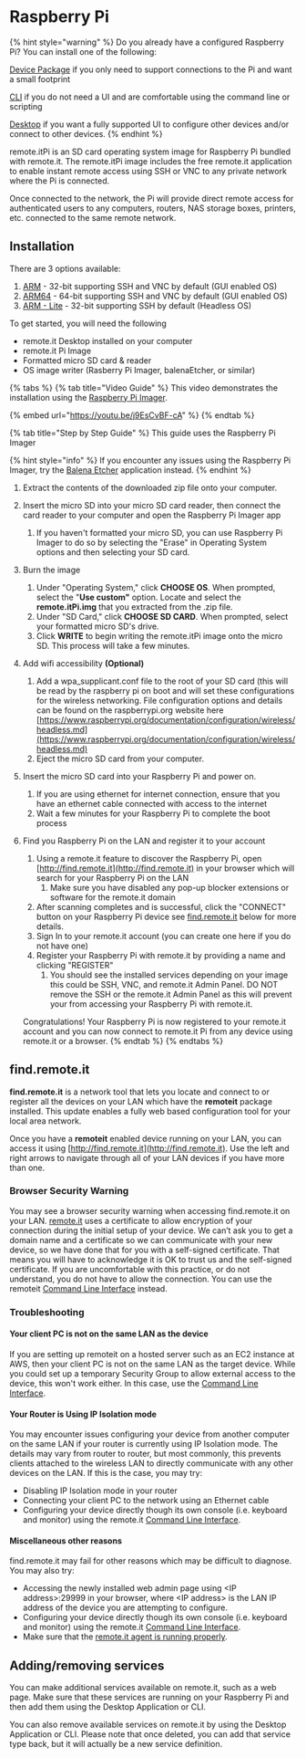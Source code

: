 # Raspberry Pi

{% hint style="warning" %}
Do you already have a configured Raspberry Pi? You can install one of the following:

[Device Package](../device-package/installation.md) if you only need to support connections to the Pi and want a small footprint

[CLI](../cli/overview.md) if you do not need a UI and are comfortable using the command line or scripting

[Desktop](../desktop/overview-and-installation.md) if you want a fully supported UI to configure other devices and/or connect to other devices.
{% endhint %}

remote.itPi is an SD card operating system image for Raspberry Pi bundled with remote.it. The remote.itPi image includes the free remote.it application to enable instant remote access using SSH or VNC to any private network where the Pi is connected.

Once connected to the network, the Pi will provide direct remote access for authenticated users to any computers, routers, NAS storage boxes, printers, etc. connected to the same remote network.

## Installation

There are 3 options available:

1. [ARM](https://downloads.remote.it/remote.itPi/latest/remote.itPi.img.zip) - 32-bit supporting SSH and VNC by default (GUI enabled OS)
2. [ARM64](https://downloads.remote.it/remote.itPi/latest/remote.itPi\_arm64.img.zip) - 64-bit supporting SSH and VNC by default (GUI enabled OS)
3. [ARM - Lite](https://downloads.remote.it/remote.itPi/latest/remote.itPi\_lite.img.zip) - 32-bit supporting SSH by default (Headless OS)

To get started, you will need the following

* remote.it Desktop installed on your computer
* remote.it Pi Image
* Formatted micro SD card & reader
* OS image writer (Rasberry Pi Imager, balenaEtcher, or similar)

{% tabs %}
{% tab title="Video Guide" %}
This video demonstrates the installation using the [Raspberry Pi Imager](https://www.raspberrypi.org/software/).&#x20;

{% embed url="https://youtu.be/j9EsCvBF-cA" %}
{% endtab %}

{% tab title="Step by Step Guide" %}
This guide uses the Raspberry Pi Imager

{% hint style="info" %}
If you encounter any issues using the Raspberry Pi Imager, try the [Balena Etcher](https://www.balena.io/etcher/) application instead.
{% endhint %}

1. Extract the contents of the downloaded zip file onto your computer.
2. Insert the micro SD into your micro SD card reader, then connect the card reader to your computer and open the Raspberry Pi Imager app
   1. If you haven't formatted your micro SD, you can use Raspberry Pi Imager to do so by selecting the "Erase" in Operating System options and then selecting your SD card.
3. Burn the image
   1. Under "Operating System," click **CHOOSE OS**. When prompted, select the "**Use custom"** option. Locate and select the **remote.itPi.img** that you extracted from the .zip file.
   2. Under "SD Card," click **CHOOSE SD CARD**. When prompted, select your formatted micro SD's drive.
   3. Click **WRITE** to begin writing the remote.itPi image onto the micro SD. This process will take a few minutes.
4. Add wifi accessibility **(Optional)**
   1. Add a wpa\_supplicant.conf file to the root of your SD card (this will be read by the raspberry pi on boot and will set these configurations for the wireless networking. File configuration options and details can be found on the raspberrypi.org website here [https://www.raspberrypi.org/documentation/configuration/wireless/headless.md](https://www.raspberrypi.org/documentation/configuration/wireless/headless.md)
   2. Eject the micro SD card from your computer.
5. Insert the micro SD card into your Raspberry Pi and power on.
   1. If you are using ethernet for internet connection, ensure that you have an ethernet cable connected with access to the internet
   2. Wait a few minutes for your Raspberry Pi to complete the boot process
6.  Find you Raspberry Pi on the LAN and register it to your account

    1. Using a remote.it feature to discover the Raspberry Pi, open [http://find.remote.it](http://find.remote.it) in your browser which will search for your Raspberry Pi on the LAN
       1. Make sure you have disabled any pop-up blocker extensions or software for the remote.it domain
    2. After scanning completes and is successful,  click the "CONNECT" button on your Raspberry Pi device see [find.remote.it](raspberry-pi.md#find-remote-it) below for more details.
    3. Sign In to your remote.it account (you can create one here if you do not have one)
    4. Register your Raspberry Pi with remote.it by providing a name and clicking "REGISTER"
       1. You should see the installed services depending on your image this could be SSH, VNC, and remote.it Admin Panel. DO NOT remove the SSH or the remote.it Admin Panel as this will prevent your from accessing your Raspberry Pi with remote.it.

    Congratulations! Your Raspberry Pi is now registered to your remote.it account and you can now connect to remote.it Pi from any device using remote.it or a browser.
{% endtab %}
{% endtabs %}

## find.remote.it

**find.remote.it** is a network tool that lets you locate and connect to or register all the devices on your LAN which have the **remoteit** package installed.  This update enables a fully web based configuration tool for your local area network.

Once you have a **remoteit** enabled device running on your LAN, you can access it using [http://find.remote.it](http://find.remote.it). Use the left and right arrows to navigate through all of your LAN devices if you have more than one.

### Browser Security Warning

You may see a browser security warning when accessing find.remote.it on your LAN. [remote.it](http://remote.it) uses a certificate to allow encryption of your connection during the initial setup of your device. We can’t ask you to get a domain name and a certificate so we can communicate with your new device, so we have done that for you with a self-signed certificate. That means you will have to acknowledge it is OK to trust us and the self-signed certificate. If you are uncomfortable with this practice, or do not understand, you do not have to allow the connection.  You can use the remoteit [Command Line Interface](https://support.remote.it/hc/en-us/articles/360050382811) instead.

### Troubleshooting

#### Your client PC is not on the same LAN as the device

If you are setting up remoteit on a hosted server such as an EC2 instance at AWS, then your client PC is not on the same LAN as the target device.  While you could set up a temporary Security Group to allow external access to the device, this won't work either.  In this case, use the [Command Line Interface](https://support.remote.it/hc/en-us/articles/360050382811).

#### Your Router is Using IP Isolation mode

You may encounter issues configuring your device from another computer on the same LAN if your router is currently using IP Isolation mode.  The details may vary from router to router, but most commonly, this prevents clients attached to the wireless LAN to directly communicate with any other devices on the LAN.  If this is the case, you may try:

* Disabling IP Isolation mode in your router
* Connecting your client PC to the network using an Ethernet cable
* Configuring your device directly though its own console (i.e. keyboard and monitor) using the remote.it [Command Line Interface](https://support.remote.it/hc/en-us/articles/360050382811).

#### Miscellaneous other reasons

find.remote.it may fail for other reasons which may be difficult to diagnose.  You may also try:

* Accessing the newly installed web admin page using \<IP address>:29999 in your browser, where \<IP address> is the LAN IP address of the device you are attempting to configure.
* Configuring your device directly though its own console (i.e. keyboard and monitor) using the remote.it [Command Line Interface](https://support.remote.it/hc/en-us/articles/360050382811).
* Make sure that the [remote.it agent is running properly](https://support.remote.it/hc/en-us/articles/360046373452).

## Adding/removing services

You can make additional services available on remote.it, such as a web page. Make sure that these services are running on your Raspberry Pi and then add them using the Desktop Application or CLI.

You can also remove available services on remote.it by using the Desktop Application or CLI. Please note that once deleted, you can add that service type back, but it will actually be a new service definition.
